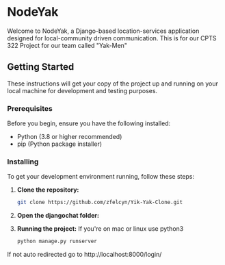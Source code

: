 # NodeYak

Welcome to NodeYak, a Django-based location-services application designed for local-community driven communication. This is for our CPTS 322 Project for our team called "Yak-Men"

## Getting Started

These instructions will get your copy of the project up and running on your local machine for development and testing purposes.

### Prerequisites

Before you begin, ensure you have the following installed:
- Python (3.8 or higher recommended)
- pip (Python package installer)

### Installing

To get your development environment running, follow these steps:

1. **Clone the repository:**
   ```bash
   git clone https://github.com/zfelcyn/Yik-Yak-Clone.git
   
2. **Open the djangochat folder:**

3. **Running the project:**
   If you're on mac or linux use python3
   ```bash
   python manage.py runserver

 If not auto redirected go to http://localhost:8000/login/
